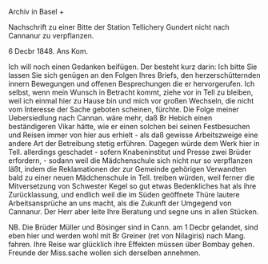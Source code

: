 Archiv in Basel +

Nachschrift zu einer Bitte der Station Tellichery Gundert nicht nach Cannanur zu verpflanzen.

 6 Decbr 1848.
Ans Kom.

Ich will noch einen Gedanken beifügen. Der besteht kurz darin: Ich bitte Sie lassen Sie sich genügen an den Folgen Ihres Briefs, den herzerschütternden innern Bewegungen und offenen Besprechungen die er hervorgerufen. Ich selbst, wenn mein Wunsch in Betracht kommt, ziehe vor in Tell zu bleiben, weil ich einmal hier zu Hause bin und mich vor großen Wechseln, die nicht vom Interesse der Sache geboten scheinen, fürchte. Die Folge meiner Uebersiedlung nach Cannan. wäre mehr, daß Br Hebich einen beständigeren Vikar hätte, wie er einen solchen bei seinen Festbesuchen und Reisen immer von hier aus erhielt - als daß gewisse Arbeitszweige eine andere Art der Betreibung stetig erführen. Dagegen würde dem Werk hier in Tell. allerdings geschadet - sofern Knabeninstitut und Presse zwei Brüder erfordern, - sodann weil die Mädchenschule sich nicht nur so verpflanzen läßt, indem die Reklamationen der zur Gemeinde gehörigen Verwandten bald zu einer neuen Mädchenschule in Tell. treiben würden, weil ferner die Mitversetzung von Schwester Kegel so gut etwas Bedenkliches hat als ihre Zurücklassung, und endlich weil die im Süden geöffnete Thüre lautere Arbeitsansprüche an uns macht, als die Zukunft der Umgegend von Cannanur. Der Herr aber leite Ihre Beratung und segne uns in allen Stücken.

NB. Die Brüder Müller und Bösinger sind in Cann. am 1 Decbr gelandet, sind eben hier und werden wohl mit Br Greiner (ret von Nilagiris) nach Mang. fahren. Ihre Reise war glücklich ihre Effekten müssen über Bombay gehen. Freunde der Miss.sache wollen sich derselben annehmen.

